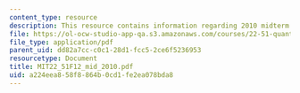```yaml
---
content_type: resource
description: This resource contains information regarding 2010 midterm exams.
file: https://ol-ocw-studio-app-qa.s3.amazonaws.com/courses/22-51-quantum-theory-of-radiation-interactions-fall-2012/a224eea858f8864b0cd1fe2ea078bda8_MIT22_51F12_mid_2010.pdf
file_type: application/pdf
parent_uid: dd82a7cc-c0c1-28d1-fcc5-2ce6f5236953
resourcetype: Document
title: MIT22_51F12_mid_2010.pdf
uid: a224eea8-58f8-864b-0cd1-fe2ea078bda8
---
```

